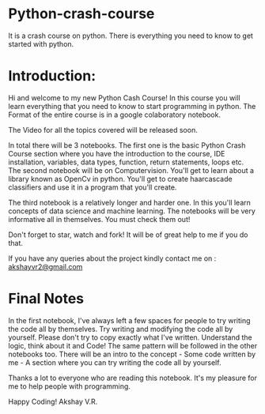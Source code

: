 # Python-crash-course
It is a crash course on python. There is everything you need to know to get started with python.

# Introduction:

Hi and welcome to my new Python Cash Course! In this course you will learn everything that you need to know to start programming in python. The Format of the entire course is in a google colaboratory notebook. 

The Video for all the topics covered will be released soon. 

In total there will be 3 notebooks. The first one is the basic Python Crash Course section where you have the introduction to the course, IDE installation, variables, data types, function, return statements, loops etc.
The second notebook will be on Computervision. You'll get to learn about a library known as OpenCv in python. You'll get to create haarcascade classifiers and use it in a program that you'll create.

The third notebook is a relatively longer and harder one. In this you'll learn concepts of data science and machine learning. 
The notebooks will be very informative all in themselves. You must check them out!

Don't forget to star, watch and fork! It will be of great help to me if you do that.

If you have any queries about the project kindly contact me on : akshayvr2@gmail.com


# Final Notes

In the first notebook, I've always left a few spaces for people to try  writing the code all by themselves. Try writing and modifying the code all by yourself. Please don't try to copy exactly what I've written. Understand the logic, think about it and Code!
The same pattern will be followed in the other notebooks too. There will be an intro to the concept - Some code written by me - A section where you can try writing the code all by yourself.


Thanks a lot to everyone who are reading this notebook. It's my pleasure for me to help people with programming. 


Happy Coding!
Akshay V.R.
